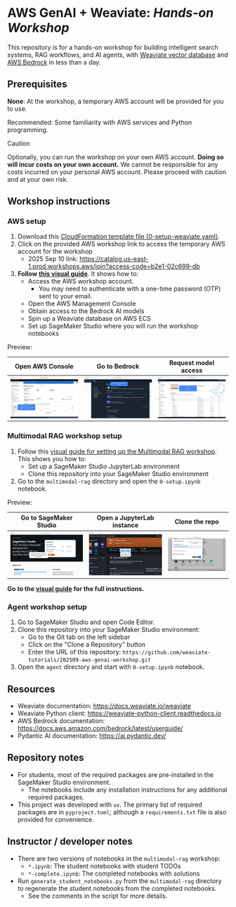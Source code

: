 # AWS GenAI + Weaviate: *Hands-on Workshop*

This repository is for a hands-on workshop for building intelligent search systems, RAG workflows, and AI agents, with [Weaviate vector database](https://docs.weaviate.io/weaviate) and [AWS Bedrock](https://aws.amazon.com/bedrock/) in less than a day.

## Prerequisites

**None**: At the workshop, a temporary AWS account will be provided for you to use.

Recommended: Some familiarity with AWS services and Python programming.

> [!CAUTION]
> Optionally, you can run the workshop on your own AWS account. **Doing so will incur costs on your own account.** We cannot be responsible for any costs incurred on your personal AWS account. Please proceed with caution and at your own risk.

## Workshop instructions

### AWS setup

1. Download this [CloudFormation template file (0-setup-weaviate.yaml)](./0-setup-weaviate.yaml).
2. Click on the provided AWS workshop link to access the temporary AWS account for the workshop
    - 2025 Sep 10 link: https://catalog.us-east-1.prod.workshops.aws/join?access-code=b2e1-02c699-db
3. **Follow [this visual guide](https://app.guideflow.com/player/zklz623bop)**. It shows how to:
    - Access the AWS workshop account.
      - You may need to authenticate with a one-time password (OTP) sent to your email.
    - Open the AWS Management Console
    - Obtain access to the Bedrock AI models
    - Spin up a Weaviate database on AWS ECS
    - Set up SageMaker Studio where you will run the workshop notebooks

Preview:

| Open AWS Console | Go to Bedrock | Request model access |
|----------|----------|----------|
| ![Open AWS Console](assets/bedrock-setup-preview-1.png) | ![Go to Bedrock](assets/bedrock-setup-preview-2.png) | ![Request model access](assets/bedrock-setup-preview-3.png) |

### Multimodal RAG workshop setup

1. Follow this [visual guide for setting up the Multimodal RAG workshop](https://app.guideflow.com/player/3r3d3nmsnp). This shows you how to:
    - Set up a SageMaker Studio JupyterLab environment
    - Clone this repository into your SageMaker Studio environment
2. Go to the `multimodal-rag` directory and open the `0-setup.ipynb` notebook.

Preview:

| Go to SageMaker Studio | Open a JupyterLab instance | Clone the repo |
|----------|----------|----------|
| ![Go to SageMaker Studio](assets/mmrag-setup-preview-1.png) | ![Open a JupyterLab instance](assets/mmrag-setup-preview-2.png) | ![Clone the repo](assets/mmrag-setup-preview-3.png) |

**Go to the [visual guide](https://app.guideflow.com/player/3r3d3nmsnp) for the full instructions.**

### Agent workshop setup

1. Go to SageMaker Studio and open Code Editor.
2. Clone this repository into your SageMaker Studio environment:
    - Go to the Git tab on the left sidebar
    - Click on the "Clone a Repository" button
    - Enter the URL of this repository: `https://github.com/weaviate-tutorials/202509-aws-genai-workshop.git`
3. Open the `agent` directory and start with `0-setup.ipynb` notebook.

## Resources

- Weaviate documentation: https://docs.weaviate.io/weaviate
- Weaviate Python client: https://weaviate-python-client.readthedocs.io
- AWS Bedrock documentation: https://docs.aws.amazon.com/bedrock/latest/userguide/
- Pydantic AI documentation: https://ai.pydantic.dev/

## Repository notes

- For students, most of the required packages are pre-installed in the SageMaker Studio environment.
    - The notebooks include any installation instructions for any additional required packages.
- This project was developed with `uv`. The primary list of required packages are in `pyproject.toml`; although a `requirements.txt` file is also provided for convenience.

## Instructor / developer notes

- There are two versions of notebooks in the `multimodal-rag` workshop:
    - `*.ipynb`: The student notebooks with student TODOs
    - `*-complete.ipynb`: The completed notebooks with solutions
- Run `generate_student_notebooks.py` from the `multimodal-rag` directory to regenerate the student notebooks from the completed notebooks.
    - See the comments in the script for more details.

